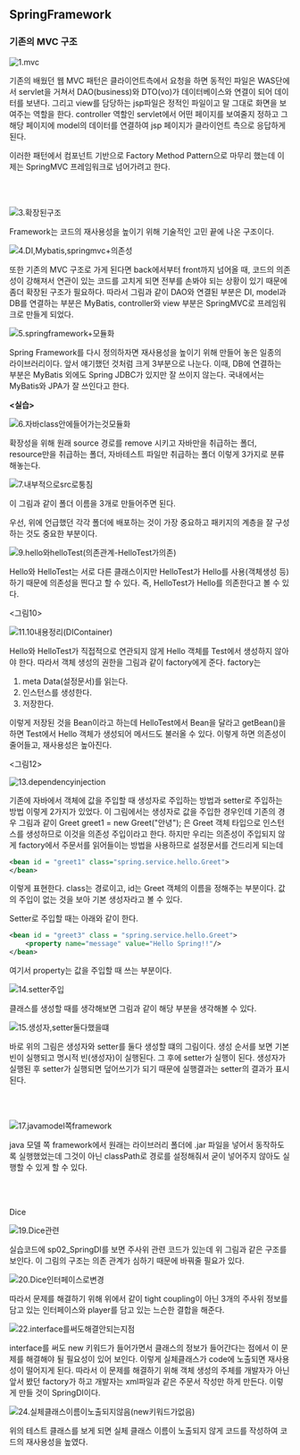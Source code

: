 ## SpringFramework

### 기존의 MVC 구조

![1.mvc](./img/1.mvc.png)

기존의 배웠던 웹 MVC 패턴은 클라이언트측에서 요청을 하면 동적인 파일은 WAS단에서 servlet을 거쳐서 DAO(business)와 DTO(vo)가 데이터베이스와 연결이 되어 데이터를 보낸다.
그리고 view를 담당하는 jsp파일은 정적인 파일이고 말 그대로 화면을 보여주는 역할을 한다. controller 역할인 servlet에서 어떤 페이지를 보여줄지 정하고 그 해당 페이지에 model의 데이터를 연결하여 jsp 페이지가 클라이언트 측으로 응답하게 된다.

이러한 패턴에서 컴포넌트 기반으로 Factory Method Pattern으로 마무리 했는데 이제는 SpringMVC 프레임워크로 넘어가려고 한다.

<br>
<br>

![3.확장된구조](./img/3.확장된구조.png)

Framework는 코드의 재사용성을 높이기 위해 기술적인 고민 끝에 나온 구조이다.

![4.DI,Mybatis,springmvc+의존성](./img/4.DI,Mybatis,springmvc+의존성.png)

또한 기존의 MVC 구조로 가게 된다면 back에서부터 front까지 넘어올 때, 코드의 의존성이 강해져서 연관이 있는 코드를 고치게 되면 전부를 손봐야 되는 상황이 있기 때문에 좀더 확장된 구조가 필요하다. 
따라서 그림과 같이 DAO와 연결된 부분은 DI, model과 DB를 연결하는 부분은 MyBatis, controller와 view 부분은 SpringMVC로 프레임워크로 만들게 되었다.

![5.springframework+모듈화](./img/5.springframework+모듈화.png)

Spring Framework를 다시 정의하자면 재사용성을 높이기 위해 만들어 놓은 일종의 라이브러리이다. 앞서 얘기했던 것처럼 크게 3부분으로 나눈다. 이때, DB에 연결하는 부분은 MyBatis 외에도 Spring JDBC가 있지만 잘 쓰이지 않는다. 국내에서는 MyBatis와 JPA가 잘 쓰인다고 한다.

**<실습>**

![6.자바class안에들어가는것모듈화](./img/6.자바class안에들어가는것모듈화.png)

확장성을 위해 원래 source 경로를 remove 시키고 자바만을 취급하는 폴더, resource만을 취급하는 폴더, 자바테스트 파일만 취급하는 폴더 이렇게 3가지로 분류해놓는다.

![7.내부적으로src로퉁침](./img/7.내부적으로src로퉁침.png)

이 그림과 같이 폴더 이름을 3개로 만들어주면 된다.

우선, 위에 언급했던 각각 폴더에 배포하는 것이 가장 중요하고 패키지의 계층을 잘 구성하는 것도 중요한 부분이다.

![9.hello와helloTest(의존관계-HelloTest가의존)](./img/9.hello와helloTest(의존관계-HelloTest가의존).png)

Hello와 HelloTest는 서로 다른 클래스이지만 
HelloTest가 Hello를 사용(객체생성 등)하기 때문에 의존성을 띈다고 할 수 있다. 즉, HelloTest가 Hello를 의존한다고 볼 수 있다.

<그림10>

![11.10내용정리(DIContainer)](./img/11.10내용정리(DIContainer).png)

Hello와 HelloTest가 직접적으로 연관되지 않게 Hello 객체를 Test에서 생성하지 않아야 한다. 따라서 객체 생성의 권한을 그림과 같이 factory에게 준다. 
factory는 
1. meta Data(설정문서)를 읽는다.
2. 인스턴스를 생성한다.
3. 저장한다.

이렇게 저장된 것을 Bean이라고 하는데 HelloTest에서 Bean을 달라고 getBean()을 하면 Test에서 Hello 객체가 생성되어 메서드도 불러올 수 있다. 이렇게 하면 의존성이 줄어들고, 재사용성은 높아진다.

<그림12>

![13.dependencyinjection](./img/13.dependencyinjection.png)

기존에 자바에서 객체에 값을 주입할 때 생성자로 주입하는 방법과 setter로 주입하는 방법 이렇게 2가지가 있었다. 이 그림에서는 생성자로 값을 주입한 경우인데 기존의 경우 그림과 같이 Greet greet1 = new Greet("안녕"); 은 Greet 객체 타입으로 인스턴스를 생성하므로 이것을 의존성 주입이라고 한다. 
하지만 우리는 의존성이 주입되지 않게 factory에서 주문서를 읽어들이는 방법을 사용하므로 설정문서를 건드리게 되는데 

``` xml
<bean id = "greet1" class="spring.service.hello.Greet">
</bean>
```

이렇게 표현한다. class는 경로이고, id는 Greet 객체의 이름을 정해주는 부분이다. 값의 주입이 없는 것을 보아 기본 생성자라고 볼 수 있다.

Setter로 주입할 때는 아래와 같이 한다.

``` xml
<bean id = "greet3" class = "spring.service.hello.Greet">
    <property name="message" value="Hello Spring!!"/>
</bean>
```

여기서 property는 값을 주입할 때 쓰는 부분이다.

![14.setter주입](./img/14.setter주입.png)

클래스를 생성할 때를 생각해보면 그림과 같이 해당 부분을 생각해볼 수 있다.

![15.생성자,setter둘다했을떄](./img/15.생성자,setter둘다했을떄.png)

바로 위의 그림은 생성자와 setter를 둘다 생성할 떄의 그림이다. 생성 순서를 보면 기본 빈이 실행되고 명시적 빈(생성자)이 실행된다. 그 후에 setter가 실행이 된다. 생성자가 실행된 후  setter가 실행되면 덮어쓰기가 되기 때문에 실행결과는 setter의 결과가 표시된다. 

<br>
<br>

![17.javamodel쪽framework](./img/17.javamodel쪽framework.png)

java 모델 쪽 framework에서 원래는 라이브러리 폴더에 .jar 파일을 넣어서 동작하도록 실행했었는데 그것이 아닌 classPath로 경로를 설정해줘서 굳이 넣어주지 않아도 실행할 수 있게 할 수 있다.

<br>
<br>

Dice

![19.Dice관련](./img/19.Dice관련.png)

실습코드에 sp02_SpringDI를 보면 주사위 관련 코드가 있는데 위 그림과 같은 구조를 보인다.
이 그림의 구조는 의존 관계가 심하기 때문에 바꿔줄 필요가 있다.

![20.Dice인터페이스로변경](./img/20.Dice인터페이스로변경.png)

따라서 문제를 해결하기 위해 위에서 같이 tight coupling이 아닌 3개의 주사위 정보를 담고 있는 인터페이스와 player를 담고 있는 느슨한 결합을 해준다.

![22.interface를써도해결안되는지점](./img/22.interface를써도해결안되는지점.png)

interface를 써도 new 키워드가 들어가면서 클래스의 정보가 들어간다는 점에서 이 문제를 해결해야 될 필요성이 있어 보인다.
이렇게 실체클래스가 code에 노출되면 재사용성이 떨어지게 된다. 따라서 이 문제를 해결하기 위해 객체 생성의 주체를 개발자가 아닌 앞서 봤던 factory가 하고 개발자는 xml파일과 같은 주문서 작성만 하게 만든다. 이렇게 만들 것이 SpringDI이다.

![24.실체클래스이름이노출되지않음(new키워드가없음)](./img/24.실체클래스이름이노출되지않음(new키워드가없음).png)

위의 테스트 클래스를 보게 되면 실체 클래스 이름이 노출되지 않게 코드를 작성하여 코드의 재사용성을 높였다.

